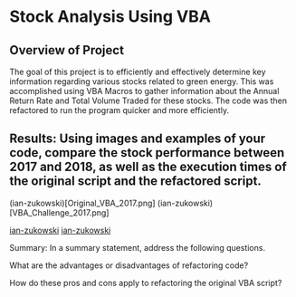 # Stock Analysis Using VBA


## Overview of Project

The goal of this project is to efficiently and effectively determine key information regarding various stocks related to green energy. This was accomplished using VBA Macros to gather information about the Annual Return Rate and Total Volume Traded for these stocks. The code was then refactored to run the program quicker and more efficiently.

## Results: Using images and examples of your code, compare the stock performance between 2017 and 2018, as well as the execution times of the original script and the refactored script.

(ian-zukowski)[Original_VBA_2017.png]   (ian-zukowski)[VBA_Challenge_2017.png]




[ian-zukowski](Original_VBA_2018.png)   [ian-zukowski](VBA_Challenge_2018.png)


Summary: In a summary statement, address the following questions.

  What are the advantages or disadvantages of refactoring code?
  
  How do these pros and cons apply to refactoring the original VBA script?
